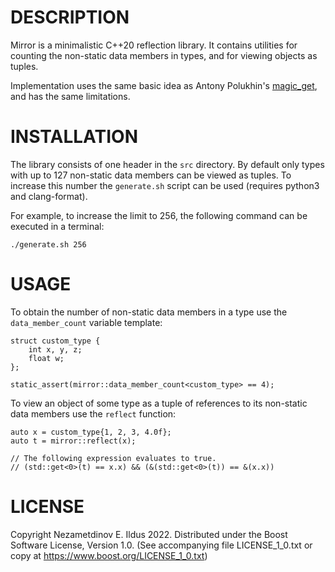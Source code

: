 # DESCRIPTION
Mirror is a minimalistic C++20 reflection library. It contains utilities for
counting the non-static data members in types, and for viewing objects as
tuples.

Implementation uses the same basic idea as Antony Polukhin's
[magic_get](https://github.com/apolukhin/magic_get), and has the same
limitations.

# INSTALLATION
The library consists of one header in the `src` directory. By default only types
with up to 127 non-static data members can be viewed as tuples. To increase this
number the `generate.sh` script can be used (requires python3 and clang-format).

For example, to increase the limit to 256, the following command can be executed
in a terminal:
```
./generate.sh 256
```

# USAGE
To obtain the number of non-static data members in a type use the
`data_member_count` variable template:

```
struct custom_type {
    int x, y, z;
    float w;
};

static_assert(mirror::data_member_count<custom_type> == 4);
```

To view an object of some type as a tuple of references to its non-static data
members use the `reflect` function:

```
auto x = custom_type{1, 2, 3, 4.0f};
auto t = mirror::reflect(x);

// The following expression evaluates to true.
// (std::get<0>(t) == x.x) && (&(std::get<0>(t)) == &(x.x))
```

# LICENSE
Copyright Nezametdinov E. Ildus 2022.
Distributed under the Boost Software License, Version 1.0.
(See accompanying file LICENSE_1_0.txt or copy at
https://www.boost.org/LICENSE_1_0.txt)
